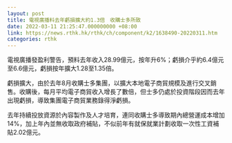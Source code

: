 ```yaml
---
layout: post
title: 電視廣播料去年虧損擴大約1.3倍　收購士多所致
date: 2022-03-11 21:25:47.000000000 +08:00
link: https://news.rthk.hk/rthk/ch/component/k2/1638490-20220311.htm
categories: rthk
---
```


電視廣播發盈利警告，預料去年收入28.99億元，按年升6%；虧損介乎約6.4億元至6.6億元，虧損按年擴大1.28至1.35倍。

虧損擴大，由於去年8月收購士多集團，以擴大本地電子商貿規模及進行交叉銷售。收購後，每月平均電子商貿收入增長了數倍，但士多仍處於投資階段因而去年出現虧損，導致集團電子商貿業務錄得淨虧損。

去年持續投放資源於內容製作及人才培育，連同收購士多導致期內總營運成本增加14%，加上年內並無收取政府補貼，不似前年有就保就業計劃收取一次性工資補貼2.02億元。
